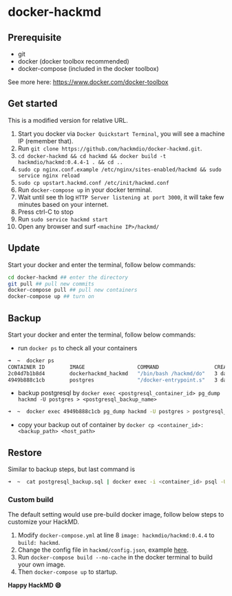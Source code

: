 docker-hackmd
===

## Prerequisite
* git
* docker (docker toolbox recommended)
* docker-compose (included in the docker toolbox)

See more here: https://www.docker.com/docker-toolbox

## Get started

This is a modified version for relative URL.

1. Start you docker via `Docker Quickstart Terminal`, you will see a machine IP (remember that).
2. Run `git clone https://github.com/hackmdio/docker-hackmd.git`.
3. `cd docker-hackmd && cd hackmd && docker build -t hackmdio/hackmd:0.4.4-1 . && cd ..`
4. `sudo cp nginx.conf.example /etc/nginx/sites-enabled/hackmd && sudo service nginx reload`
5. `sudo cp upstart.hackmd.conf /etc/init/hackmd.conf`
6. Run `docker-compose up` in your docker terminal.
7. Wait until see th log `HTTP Server listening at port 3000`, it will take few minutes based on your internet.
8. Press ctrl-C to stop
9. Run `sudo service hackmd start`
10. Open any browser and surf `<machine IP>/hackmd/`

## Update

Start your docker and enter the terminal, follow below commands:

```bash
cd docker-hackmd ## enter the directory
git pull ## pull new commits
docker-compose pull ## pull new containers
docker-compose up ## turn on
```

## Backup

Start your docker and enter the terminal, follow below commands:

- run `docker ps` to check all your containers
```bash
➜  ~  docker ps
CONTAINER ID        IMAGE                 COMMAND                  CREATED             STATUS              PORTS                    NAMES
2c04d7b1b8d4        dockerhackmd_hackmd   "/bin/bash /hackmd/do"   3 days ago          Up 17 seconds       0.0.0.0:3000->3000/tcp   dockerhackmd_hackmd_1
4949b888c1cb        postgres              "/docker-entrypoint.s"   3 days ago          Up 18 seconds       5432/tcp                 dockerhackmd_db-postgres_1
```
- backup postgresql by `docker exec <postgresql_container_id> pg_dump hackmd -U postgres > <postgresql_backup_name>`
```bash
➜  ~  docker exec 4949b888c1cb pg_dump hackmd -U postgres > postgresql_backup.sql
```
- copy your backup out of container by `docker cp <container_id>:<backup_path> <host_path>`

## Restore

Similar to backup steps, but last command is
```bash
➜  ~  cat postgresql_backup.sql | docker exec -i <container_id> psql -U hackmd
```

### Custom build

The default setting would use pre-build docker image, follow below steps to customize your HackMD.

1. Modify `docker-compose.yml` at line 8 `image: hackmdio/hackmd:0.4.4` to `build: hackmd`.
2. Change the config file in `hackmd/config.json`, example [here](https://github.com/hackmdio/hackmd/blob/master/config.json).
3. Run `docker-compose build --no-cache` in the docker terminal to build your own image.
4. Then `docker-compose up` to startup.

**Happy HackMD :smile:**

